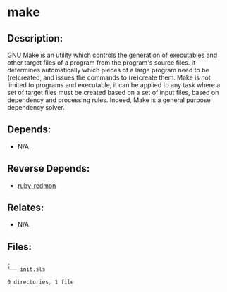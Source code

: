# make

## Description:

GNU Make is an utility which controls the generation of executables and other target files of a program from the program's source files. It determines automatically which pieces of a large program need to be (re)created, and issues the commands to (re)create them. Make is not limited to programs and executable, it can be applied to any task where a set of target files must be created based on a set of input files, based on dependency and processing rules. Indeed, Make is a general purpose dependency solver.

## Depends:

  -  N/A

## Reverse Depends:

  -  [ruby-redmon](/salt/ruby-redmon)

## Relates:

  -  N/A

## Files:

```bash
.
└── init.sls

0 directories, 1 file
```
